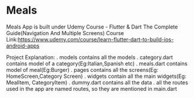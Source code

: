# Meals
 
Meals App is built under Udemy Course  - Flutter & Dart The Complete Guide(Navigation And Multiple Screens)
Course Link:https://www.udemy.com/course/learn-flutter-dart-to-build-ios-android-apps

 Project Explanation:
 . models contains all the models
 . category.dart contains model of a category(Eg:Italian,Spanish etc)
 . meals.dart contains model of meal(Eg:Burger)
 . pages contains all the screens(Eg: HomeScreen,Category Screen)
 . widgets contain all the main widgets(Eg: MealItem, CategoryItem)
 . dummy.dart contains all the data
 . all the routes used in the app are named routes, so they are mentioned in main.dart 